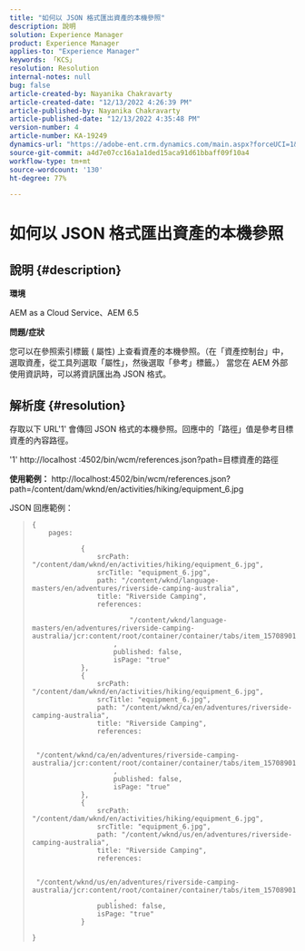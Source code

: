 ```yaml
---
title: "如何以 JSON 格式匯出資產的本機參照"
description: 說明
solution: Experience Manager
product: Experience Manager
applies-to: "Experience Manager"
keywords: 「KCS」
resolution: Resolution
internal-notes: null
bug: false
article-created-by: Nayanika Chakravarty
article-created-date: "12/13/2022 4:26:39 PM"
article-published-by: Nayanika Chakravarty
article-published-date: "12/13/2022 4:35:48 PM"
version-number: 4
article-number: KA-19249
dynamics-url: "https://adobe-ent.crm.dynamics.com/main.aspx?forceUCI=1&pagetype=entityrecord&etn=knowledgearticle&id=ac4979ea-027b-ed11-81ac-6045bd006a22"
source-git-commit: a4d7e07cc16a1a1ded15aca91d61bbaff09f10a4
workflow-type: tm+mt
source-wordcount: '130'
ht-degree: 77%

---
```


# 如何以 JSON 格式匯出資產的本機參照

## 說明 {#description}


<b>環境</b>

AEM as a Cloud Service、AEM 6.5

<b>問題/症狀</b>

您可以在參照索引標籤 ( 屬性) 上查看資產的本機參照。（在「資產控制台」中，選取資產，從工具列選取「屬性」，然後選取「參考」標籤。） 當您在 AEM 外部使用資訊時，可以將資訊匯出為 JSON 格式。


## 解析度 {#resolution}


存取以下 URL&#39;1&#39; 會傳回 JSON 格式的本機參照。回應中的「路徑」值是參考目標資產的內容路徑。

&#39;1&#39; http://localhost :4502/bin/wcm/references.json?path=目標資產的路徑

<b>使用範例：</b>
http://localhost:4502/bin/wcm/references.json?path=/content/dam/wknd/en/activities/hiking/equipment_6.jpg

JSON 回應範例：


> ```
> {
>     pages: 
>         
>             {
>                 srcPath: "/content/dam/wknd/en/activities/hiking/equipment_6.jpg",
>                 srcTitle: "equipment_6.jpg",
>                 path: "/content/wknd/language-masters/en/adventures/riverside-camping-australia",
>                 title: "Riverside Camping",
>                 references: 
>                     
>                         "/content/wknd/language-masters/en/adventures/riverside-camping-australia/jcr:content/root/container/container/tabs/item_1570890147607/par0/image/fileReference"
>                     ,
>                     published: false,
>                     isPage: "true"
>             },
>             {
>                 srcPath: "/content/dam/wknd/en/activities/hiking/equipment_6.jpg",
>                 srcTitle: "equipment_6.jpg",
>                 path: "/content/wknd/ca/en/adventures/riverside-camping-australia",
>                 title: "Riverside Camping",
>                 references: 
>                     
>                         "/content/wknd/ca/en/adventures/riverside-camping-australia/jcr:content/root/container/container/tabs/item_1570890147607/par0/image/fileReference"
>                     ,
>                     published: false,
>                     isPage: "true"
>             },
>             {
>                 srcPath: "/content/dam/wknd/en/activities/hiking/equipment_6.jpg",
>                 srcTitle: "equipment_6.jpg",
>                 path: "/content/wknd/us/en/adventures/riverside-camping-australia",
>                 title: "Riverside Camping",
>                 references: 
>                     
>                         "/content/wknd/us/en/adventures/riverside-camping-australia/jcr:content/root/container/container/tabs/item_1570890147607/par0/image/fileReference"
>                     ,
>                 published: false,
>                 isPage: "true"
>             }
>         
> }
> ```

